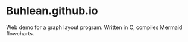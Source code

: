 # Buhlean.github.io
Web demo for a graph layout program. Written in C, compiles Mermaid flowcharts.
